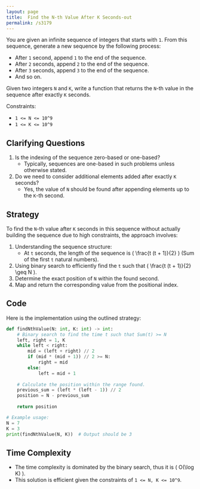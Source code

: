 ```yaml
---
layout: page
title:  Find the N-th Value After K Seconds-out
permalink: /s3179
---
```

You are given an infinite sequence of integers that starts with `1`. From this sequence, generate a new sequence by the following process: 
- After `1` second, append `1` to the end of the sequence.
- After `2` seconds, append `2` to the end of the sequence.
- After `3` seconds, append `3` to the end of the sequence.
- And so on.

Given two integers `N` and `K`, write a function that returns the `N`-th value in the sequence after exactly `K` seconds.

Constraints:
- `1 <= N <= 10^9`
- `1 <= K <= 10^9`

## Clarifying Questions
1. Is the indexing of the sequence zero-based or one-based?
   - Typically, sequences are one-based in such problems unless otherwise stated.
2. Do we need to consider additional elements added after exactly `K` seconds?
   - Yes, the value of `N` should be found after appending elements up to the `K`-th second.

## Strategy
To find the `N`-th value after `K` seconds in this sequence without actually building the sequence due to high constraints, the approach involves:
1. Understanding the sequence structure: 
   - At `t` seconds, the length of the sequence is \( \frac{t (t + 1)}{2} \) (Sum of the first `t` natural numbers).
2. Using binary search to efficiently find the `t` such that \( \frac{t (t + 1)}{2} \geq N \).
3. Determine the exact position of `N` within the found second.
4. Map and return the corresponding value from the positional index.

## Code
Here is the implementation using the outlined strategy:

```python
def findNthValue(N: int, K: int) -> int:
    # Binary search to find the time t such that Sum(t) >= N
    left, right = 1, K
    while left < right:
        mid = (left + right) // 2
        if (mid * (mid + 1)) // 2 >= N:
            right = mid
        else:
            left = mid + 1
    
    # Calculate the position within the range found.
    previous_sum = (left * (left - 1)) // 2
    position = N - previous_sum
    
    return position

# Example usage:
N = 7
K = 3
print(findNthValue(N, K))  # Output should be 3
```

## Time Complexity
- The time complexity is dominated by the binary search, thus it is \( O(\log K) \).
- This solution is efficient given the constraints of `1 <= N, K <= 10^9`.
